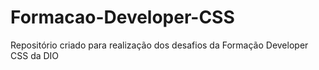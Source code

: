 # Formacao-Developer-CSS
Repositório criado para realização dos desafios da Formação Developer CSS da  DIO 
